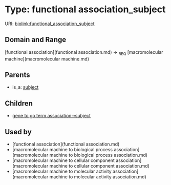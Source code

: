 
# Type: functional association_subject




URI: [biolink:functional_association_subject](https://w3id.org/biolink/vocab/functional_association_subject)


## Domain and Range

[functional association](functional association.md) ->  <sub>REQ</sub> [macromolecular machine](macromolecular machine.md)

## Parents

 *  is_a: [subject](subject.md)

## Children

 *  [gene to go term association➞subject](gene_to_go_term_association_subject.md)

## Used by

 * [functional association](functional association.md)
 * [macromolecular machine to biological process association](macromolecular machine to biological process association.md)
 * [macromolecular machine to cellular component association](macromolecular machine to cellular component association.md)
 * [macromolecular machine to molecular activity association](macromolecular machine to molecular activity association.md)
